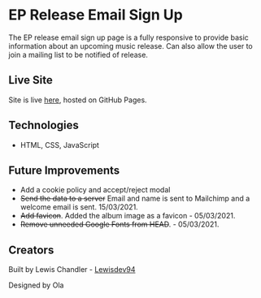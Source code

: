 # EP Release Email Sign Up

The EP release email sign up page is a fully responsive to provide basic information about an upcoming music release. Can also allow the user to join a mailing list to be notified of release.

## Live Site

Site is live [here](https://lewisdev94.github.io/ep-release-sign-up/), hosted on GitHub Pages.

## Technologies

- HTML, CSS, JavaScript

## Future Improvements

- Add a cookie policy and accept/reject modal
- ~~Send the data to a server~~ Email and name is sent to Mailchimp and a welcome email is sent. 15/03/2021.
- ~~Add favicon~~. Added the album image as a favicon - 05/03/2021.
- ~~Remove unneeded Google Fonts from HEAD~~. - 05/03/2021.

## Creators

Built by Lewis Chandler - [Lewisdev94](https://github.com/Lewisdev94)

Designed by Ola
